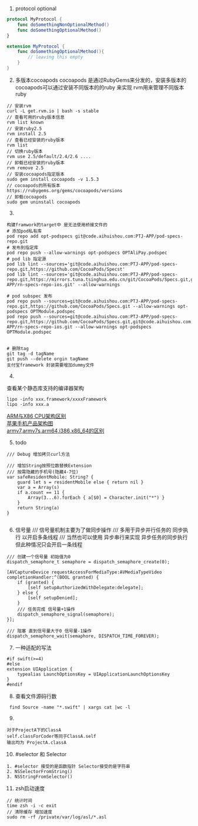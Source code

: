 1. protocol optional
``` swift
protocol MyProtocol {
    func doSomethingNonOptionalMethod()
    func doSomethingOptionalMethod()
}

extension MyProtocol {
    func doSomethingOptionalMethod(){ 
        // leaving this empty 
    }
}
```

2. 多版本cocoapods
cocoapods 是通过RubyGems来分发的，安装多版本的cocoapods可以通过安装不同版本的的ruby
来实现
rvm用来管理不同版本ruby
```
// 安装rvm
curl -L get.rvm.io | bash -s stable
// 查看可用的ruby版本信息
rvm list known
// 安装ruby2.5
rvm install 2.5
// 查看已经安装的ruby版本
rvm list
// 切换ruby版本
rvm use 2.5/default/2.4/2.6 ....
// 卸载已经安装的ruby版本
rvm remove 2.5
// 安装cocoapods指定版本
sudo gem install cocoapods -v 1.5.3
// cocoapods的所有版本
https://rubygems.org/gems/cocoapods/versions
// 卸载cocoapods
sudo gem uninstall cocoapods

```

3. 
```
构建framwork的target中 是无法使用桥接文件的
# 添加pod私有库
pod repo add opt-podspecs git@code.aihuishou.com:PTJ-APP/pod-specs-repo.git
# 发布到指定库
pod repo push --allow-warnings opt-podspecs OPTAliPay.podspec
# pod lib 指定源
pod lib lint --sources='git@code.aihuishou.com:PTJ-APP/pod-specs-repo.git,https://github.com/CocoaPods/Specst'
pod lib lint --sources='git@code.aihuishou.com:PTJ-APP/pod-specs-repo.git,https://mirrors.tuna.tsinghua.edu.cn/git/CocoaPods/Specs.git,git@code.aihuishou.com:PTJ-APP/rn-specs-repo-ios.git' --allow-warnings

# pod subspec 发布
pod repo push --sources=git@code.aihuishou.com:PTJ-APP/pod-specs-repo.git,https://github.com/CocoaPods/Specs.git --allow-warnings opt-podspecs OPTModule.podspec
pod repo push --sources=git@code.aihuishou.com:PTJ-APP/pod-specs-repo.git,https://github.com/CocoaPods/Specs.git,git@code.aihuishou.com:PTJ-APP/rn-specs-repo-ios.git --allow-warnings opt-podspecs OPTModule.podspec


# 删除tag
git tag -d tagName
git push --delete orgin tagName
支付宝framework 封装需要增加dummy文件 
```

4.
查看某个静态库支持的编译器架构
```
lipo -info xxx.framework/xxxxFramework
lipo -info xxx.a
```
[ARM与X86 CPU架构区别](https://zhuanlan.zhihu.com/p/38358532)  
[苹果手机产品架构图](https://static1.squarespace.com/static/51adfbd9e4b095d664d9b869/t/5abb93381ae6cf7814528be5/1522242362088/Matrix+16by9-8k.pdf)  
[armv7,armv7s,arm64,i386,x86_64的区别](https://www.jianshu.com/p/b87e6f0bac54)


5. todo
```
/// Debug 增加拷贝curl方法

/// 增加String按照位数替换Extension
/// 按需隐藏的手机号(隐藏4-7位)
var safeResidentMobile: String? {
    guard let s = residentMobile else { return nil }
    var a = Array(s)
    if a.count == 11 {
        Array(3...6).forEach { a[$0] = Character.init("*") }
    }
    return String(a)
}


```

6. 信号量
/// 信号量机制主要为了做同步操作
/// 多用于异步并行任务的 同步执行 以开启多条线程
/// 当然也可以使用 异步串行来实现 异步任务的同步执行 但此种情况只会开启一条线程
```
/// 创建一个信号量 初始值为0
dispatch_semaphore_t semaphore = dispatch_semaphore_create(0);

[AVCaptureDevice requestAccessForMediaType:AVMediaTypeVideo completionHandler:^(BOOL granted) {
    if (granted) {
        [self setupAuthorizedWithDelegate:delegate];
    } else {
        [self setupDenied];
    }
    /// 任务完成 信号量+1操作
    dispatch_semaphore_signal(semaphore);
}];

/// 阻塞 直到信号量大于0 信号量-1操作
dispatch_semaphore_wait(semaphore, DISPATCH_TIME_FOREVER);

```
7. 一种适配的写法
```
#if swift(>=4)
#else
extension UIApplication {
    typealias LaunchOptionsKey = UIApplicationLaunchOptionsKey
}
#endif
```
8. 查看文件源码行数
```
 find Source -name "*.swift" | xargs cat |wc -l
```
9. 
```
对于ProjectA下的ClassA
self.classForCoder等同于ClassA.self
输出均为 ProjectA.classA

```

10. #selector 和 Selector
```
1. #selector 接受的是函数指针 Selector接受的是字符串
2. NSSelectorFromString()
3. NSStringFromSelector()
```

11. zsh启动速度
```
// 统计时间
time zsh -i -c exit
// 清除缓存 增加速度
sudo rm -rf /private/var/log/asl/*.asl
```
